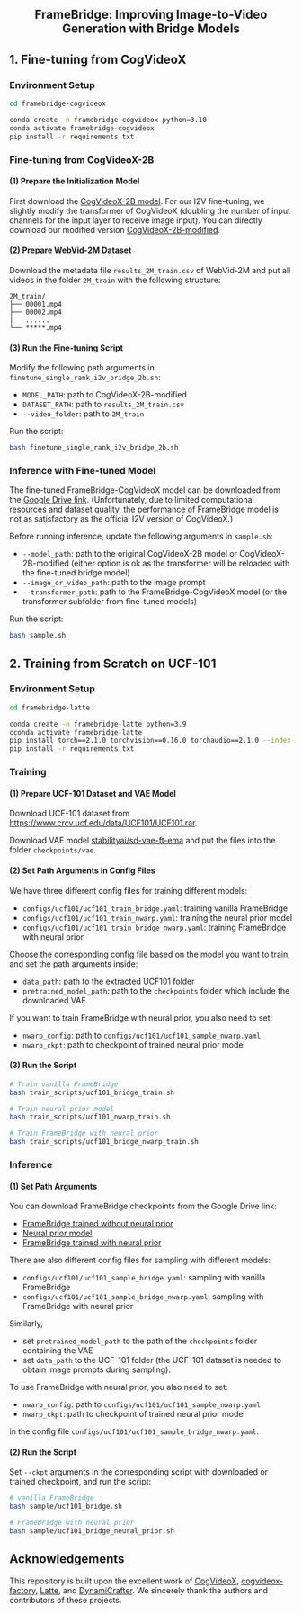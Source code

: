 <h2 align="center">
  FrameBridge: Improving Image-to-Video Generation with Bridge Models
</h1>


## 1. Fine-tuning from CogVideoX

### Environment Setup

```bash
cd framebridge-cogvideox

conda create -n framebridge-cogvideox python=3.10
conda activate framebridge-cogvideox
pip install -r requirements.txt
```

### Fine-tuning from CogVideoX-2B

#### (1) Prepare the Initialization Model
First download the [CogVideoX-2B model](https://huggingface.co/zai-org/CogVideoX-2b). For our I2V fine-tuning, we slightly modify the transformer of CogVideoX (doubling the number of input channels for the input layer  to receive image input). You can directly download our modified version [CogVideoX-2B-modified](https://drive.google.com/drive/folders/1rm2JW0_qM3bmI1jcu5rZ0riZJg8Uvf7W?usp=drive_link).

#### (2) Prepare WebVid-2M Dataset
Download the metadata file `results_2M_train.csv` of WebVid-2M and put all videos in the folder `2M_train` with the following structure:

```
2M_train/
├── 00001.mp4
├── 00002.mp4
|   ......
└── *****.mp4
```


#### (3) Run the Fine-tuning Script
Modify the following path arguments in `finetune_single_rank_i2v_bridge_2b.sh`:

- `MODEL_PATH`:  path to CogVideoX-2B-modified
- `DATASET_PATH`:  path to `results_2M_train.csv`  
- `--video_folder`: path to `2M_train`  

Run the script:

```bash
bash finetune_single_rank_i2v_bridge_2b.sh
```

### Inference with Fine-tuned Model

The fine-tuned FrameBridge-CogVideoX model can be downloaded from the [Google Drive link](https://drive.google.com/drive/folders/194iwv7oJIK9Ob93mkjITuX5Ri_XeiCNd?usp=drive_link). (Unfortunately, due to limited computational resources and dataset quality, the performance of FrameBridge model is not as satisfactory as the official I2V version of CogVideoX.)

Before running inference, update the following arguments in `sample.sh`:

- `--model_path`: path to the original CogVideoX-2B model or CogVideoX-2B-modified (either option is ok as the transformer will be reloaded with the fine-tuned bridge model)
- `--image_or_video_path`: path to the image prompt  
- `--transformer_path`: path to the FrameBridge-CogVideoX model (or the transformer subfolder from fine-tuned models)  

Run the script:

```bash
bash sample.sh
```

## 2. Training from Scratch on UCF-101

### Environment Setup

```bash
cd framebridge-latte

conda create -n framebridge-latte python=3.9
cconda activate framebridge-latte
pip install torch==2.1.0 torchvision==0.16.0 torchaudio==2.1.0 --index-url https://download.pytorch.org/whl/cu118
pip install -r requirements.txt
```

### Training

#### (1) Prepare UCF-101 Dataset and VAE Model
Download UCF-101 dataset from https://www.crcv.ucf.edu/data/UCF101/UCF101.rar. 

Download VAE model [stabilityai/sd-vae-ft-ema](https://huggingface.co/stabilityai/sd-vae-ft-ema) and put the files into the folder `checkpoints/vae`.

#### (2) Set Path Arguments in Config Files

We have three different config files for training different models:

- `configs/ucf101/ucf101_train_bridge.yaml`: training vanilla FrameBridge  
- `configs/ucf101/ucf101_train_nwarp.yaml`: training the neural prior model
- `configs/ucf101/ucf101_train_bridge_nwarp.yaml`: training FrameBridge with neural prior

Choose the corresponding config file based on the model you want to train, and set the path arguments inside:

- `data_path`: path to the extracted UCF101 folder  
- `pretrained_model_path`: path to the `checkpoints` folder which include the downloaded VAE.

If you want to train FrameBridge with neural prior, you also need to set:

- `nwarp_config`: path to `configs/ucf101/ucf101_sample_nwarp.yaml`
- `nwarp_ckpt`: path to checkpoint of trained neural prior model

#### (3) Run the Script

```bash
# Train vanilla FrameBridge
bash train_scripts/ucf101_bridge_train.sh

# Train neural prior model
bash train_scripts/ucf101_nwarp_train.sh

# Train FrameBridge with neural prior
bash train_scripts/ucf101_bridge_nwarp_train.sh
```

### Inference

#### (1) Set Path Arguments

You can download FrameBridge checkpoints from the Google Drive link:

- [FrameBridge trained without neural prior](https://drive.google.com/file/d/15_AfLQl6cnXmoBnxRibnHQzwwqxexp_P/view?usp=drive_link)
- [Neural prior model](https://drive.google.com/file/d/1fLRDaGctvedjYsMC_KG5FqBuD1HNyt2a/view?usp=drive_link)
- [FrameBridge trained with neural prior](https://drive.google.com/file/d/1O51G3ZPGkqItdlkde-jXOc765kbVBGbc/view?usp=drive_link)

There are also different config files for sampling with different models:

- `configs/ucf101/ucf101_sample_bridge.yaml`: sampling with vanilla FrameBridge  
- `configs/ucf101/ucf101_sample_bridge_nwarp.yaml`: sampling with FrameBridge with neural prior

Similarly, 
- set `pretrained_model_path` to the path of the `checkpoints` folder containing the VAE
- set `data_path` to the UCF-101 folder (the UCF-101 dataset is needed to obtain image prompts during sampling).

To use FrameBridge with neural prior, you also need to set:

- `nwarp_config`: path to `configs/ucf101/ucf101_sample_nwarp.yaml`
- `nwarp_ckpt`: path to checkpoint of trained neural prior model

in the config file `configs/ucf101/ucf101_sample_bridge_nwarp.yaml`.

#### (2) Run the Script

Set `--ckpt` arguments in the corresponding script with downloaded or trained checkpoint, and run the script:

```bash
# vanilla FrameBridge
bash sample/ucf101_bridge.sh

# FrameBridge with neural prior
bash sample/ucf101_bridge_neural_prior.sh
```

## Acknowledgements

This repository is built upon the excellent work of [CogVideoX](https://github.com/zai-org/CogVideo), [cogvideox-factory](https://github.com/huggingface/finetrainers), [Latte](https://github.com/Vchitect/Latte), and [DynamiCrafter](https://github.com/Doubiiu/DynamiCrafter). We sincerely thank the authors and contributors of these projects.

